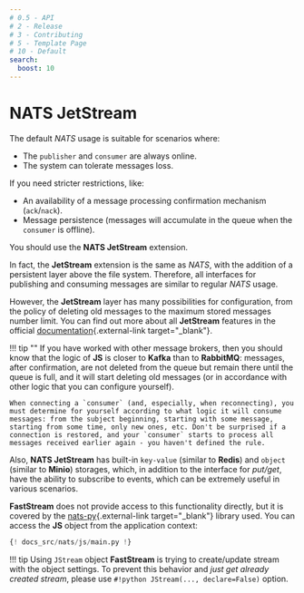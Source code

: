 ```yaml
---
# 0.5 - API
# 2 - Release
# 3 - Contributing
# 5 - Template Page
# 10 - Default
search:
  boost: 10
---
```


# NATS JetStream

The default *NATS* usage is suitable for scenarios where:

* The `publisher` and `consumer` are always online.
* The system can tolerate messages loss.

If you need stricter restrictions, like:

* An availability of a message processing confirmation mechanism (`ack`/`nack`).
* Message persistence (messages will accumulate in the queue when the `consumer` is offline).

You should use the **NATS JetStream** extension.

In fact, the **JetStream** extension is the same as *NATS*, with the addition of a persistent layer above the file system. Therefore, all interfaces for publishing and consuming messages are similar to regular *NATS* usage.

However, the **JetStream** layer has many possibilities for configuration, from the policy of deleting old messages to the maximum stored messages number limit. You can find out more about all **JetStream** features in the official [documentation](https://docs.nats.io/using-nats/developer/develop_jetstream){.external-link target="_blank"}.

!!! tip ""
    If you have worked with other message brokers, then you should know that the logic of **JS** is closer to **Kafka** than to **RabbitMQ**: messages, after confirmation, are not deleted from the queue but remain there until the queue is full, and it will start deleting old messages (or in accordance with other logic that you can configure yourself).

    When connecting a `consumer` (and, especially, when reconnecting), you must determine for yourself according to what logic it will consume messages: from the subject beginning, starting with some message, starting from some time, only new ones, etc. Don't be surprised if a connection is restored, and your `consumer` starts to process all messages received earlier again - you haven't defined the rule.

Also, **NATS JetStream** has built-in `key-value` (similar to **Redis**) and `object` (similar to **Minio**) storages, which, in addition to the interface for *put/get*, have the ability to subscribe to events, which can be extremely useful in various scenarios.

**FastStream** does not provide access to this functionality directly, but it is covered by the [nats-py](https://github.com/nats-io/nats.py){.external-link target="_blank"} library used. You can access the **JS** object from the application context:

```python linenums="1" hl_lines="2 7 11-12 21"
{! docs_src/nats/js/main.py !}
```

!!! tip
    Using `JStream` object **FastStream** is trying to create/update stream with the object settings. To prevent this behavior and *just get already created stream*, please use `#!python JStream(..., declare=False)` option.
